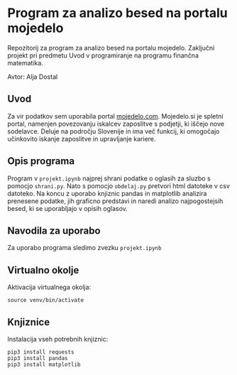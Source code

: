 # Program za analizo besed na portalu mojedelo

Repozitorij za program za analizo besed na portalu mojedelo. Zaključni projekt pri predmetu Uvod v programiranje na programu finančna matematika.

Avtor: Alja Dostal

## Uvod

Za vir podatkov sem uporabila portal [mojedelo.com](https://www.mojedelo.com/). Mojedelo.si je spletni portal, namenjen povezovanju iskalcev zaposlitve s podjetji, ki iščejo nove sodelavce. Deluje na področju Slovenije in ima več funkcij, ki omogočajo učinkovito iskanje zaposlitve in upravljanje kariere.


## Opis programa

Program v `projekt.ipynb` najprej shrani podatke o oglasih za sluzbo s pomocjo `shrani.py`. Nato s pomocjo `obdelaj.py` pretvori html datoteke v csv datoteko. Na koncu z uporabo knjiznic pandas in matplotlib analizira prenesene podatke, jih graficno predstavi in naredi analizo najpogostejsih besed, ki se uporabljajo v opisih oglasov.

## Navodila za uporabo

Za uporabo programa sledimo zvezku `projekt.ipynb`


## Virtualno okolje

Aktivacija virtualnega okolja:

```
source venv/bin/activate
```

## Knjiznice
Instalacija vseh potrebnih knjiznic:

```
pip3 install requests
pip3 install pandas
pip3 install matplotlib
```

